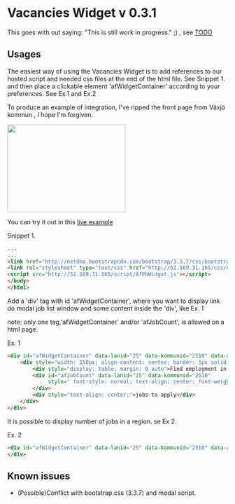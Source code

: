 # Vacancies Widget v 0.3.1

This goes with out saying: "This is still work in progress." ;) ,
see [TODO]( https://github.com/jobtechdev/vacancieswidget/blob/master/TODO.md)

Usages
------
The easiest way of using the Vacancies Widget is to add references to our hosted script and needed css files at the end of the html file. See Snippet 1.
and then place a clickable element 'afWidgetContainer' according to your preferences. See Ex.1 and Ex.2

To produce an example of integration, I've ripped the front page from Växjö kommun , I hope I'm forgiven.

<img src="http://widget.northeurope.cloudapp.azure.com/kommun/vaxjo/images/vaxjo.png" width="270" height="200">

You can try it out in this [live example](http://widget.northeurope.cloudapp.azure.com/kommun/vaxjo/)

Snippet 1.
``` html
...
...
<link href="http://netdna.bootstrapcdn.com/bootstrap/3.3.7/css/bootstrap.min.css" rel="stylesheet">
<link rel="stylesheet" type="text/css" href="http://52.169.31.165/css/AfPbWidget.css">
<script src="http://52.169.31.165/script/AfPbWidget.js"></script>
</body>
</html>
```

Add a 'div' tag with id 'afWidgetContainer', where you want to display link do modal job list window and some content inside the 'div', like Ex. 1

note: only one tag,'afWidgetContainer' and/or 'afJobCount', is allowed on a html page.

Ex. 1
```html
<div id="afWidgetContainer" data-lanid="25" data-kommunid="2510" data-antalrader="10">
    <div style="width: 150px; align-content: center; border: 1px solid black; border-radius: 5px; background-color: #00B9EA">
        <div style="display: table; margin: 0 auto">Find employment in Jokkmokk</div>
        <div id="afJobCount" data-lanid="25" data-kommunid="2510"
             style=" font-style: normal; text-align: center; font-weight: 800;  color: white; background-color: #0044AB; ">
        </div>
        <div style="text-align: center;">jobs to apply</div>
    </div>
</div>
```


It is possible to display number of jobs in a region. se Ex 2.

Ex. 2
```html
<div id="afWidgetContainer" data-lanid="25" data-kommunid="2510" data-antalrader="10">
</div>
```


Known issues
------------
- (Possible)Conflict with bootstrap.css (3.3.7) and modal script.
